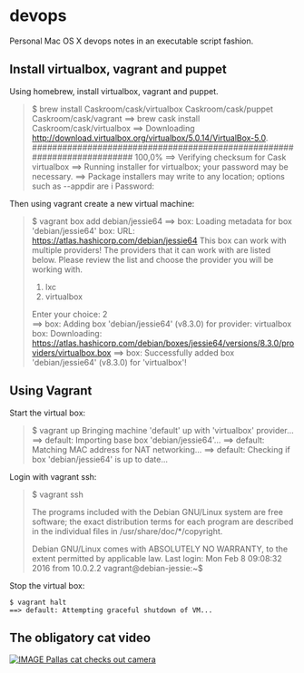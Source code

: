 # devops

Personal Mac OS X devops notes in an executable script fashion.

## Install virtualbox, vagrant and puppet

Using homebrew, install virtualbox, vagrant and puppet.

> $ brew install Caskroom/cask/virtualbox Caskroom/cask/puppet Caskroom/cask/vagrant
> ==> brew cask install Caskroom/cask/virtualbox
> ==> Downloading http://download.virtualbox.org/virtualbox/5.0.14/VirtualBox-5.0.
> ######################################################################## 100,0%
> ==> Verifying checksum for Cask virtualbox
> ==> Running installer for virtualbox; your password may be necessary.
> ==> Package installers may write to any location; options such as --appdir are i
> Password:

Then using vagrant create a new virtual machine:

> $ vagrant box add debian/jessie64
> ==> box: Loading metadata for box 'debian/jessie64'
>     box: URL: https://atlas.hashicorp.com/debian/jessie64
> This box can work with multiple providers! The providers that it
> can work with are listed below. Please review the list and choose
> the provider you will be working with.
> 
> 1) lxc
> 2) virtualbox
> 
> Enter your choice: 2   
> ==> box: Adding box 'debian/jessie64' (v8.3.0) for provider: virtualbox
>     box: Downloading: https://atlas.hashicorp.com/debian/boxes/jessie64/versions/8.3.0/providers/virtualbox.box
> ==> box: Successfully added box 'debian/jessie64' (v8.3.0) for 'virtualbox'!

## Using Vagrant

Start the virtual box:

> $ vagrant up
> Bringing machine 'default' up with 'virtualbox' provider...
> ==> default: Importing base box 'debian/jessie64'...
> ==> default: Matching MAC address for NAT networking...
> ==> default: Checking if box 'debian/jessie64' is up to date...

Login with vagrant ssh:

> $ vagrant ssh
> 
> The programs included with the Debian GNU/Linux system are free software;
> the exact distribution terms for each program are described in the
> individual files in /usr/share/doc/*/copyright.
> 
> Debian GNU/Linux comes with ABSOLUTELY NO WARRANTY, to the extent
> permitted by applicable law.
> Last login: Mon Feb  8 09:08:32 2016 from 10.0.2.2
> vagrant@debian-jessie:~$

Stop the virtual box:

```
$ vagrant halt
==> default: Attempting graceful shutdown of VM...
```

## The obligatory cat video

[![IMAGE Pallas cat checks out camera](http://img.youtube.com/vi/gIXw-3H48yU/0.jpg)](http://www.youtube.com/watch?v=gIXw-3H48yU)

